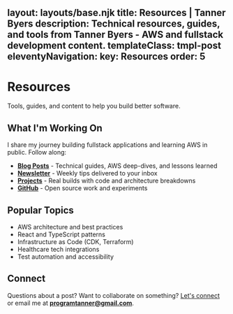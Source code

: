 layout: layouts/base.njk
title: Resources | Tanner Byers
description: Technical resources, guides, and tools from Tanner Byers - AWS and fullstack development content.
templateClass: tmpl-post
eleventyNavigation:
  key: Resources
  order: 5
---

# Resources

Tools, guides, and content to help you build better software.

## What I'm Working On

I share my journey building fullstack applications and learning AWS in public. Follow along:

- **[Blog Posts](/posts/)** - Technical guides, AWS deep-dives, and lessons learned
- **[Newsletter](/newsletter/)** - Weekly tips delivered to your inbox
- **[Projects](/case-studies/)** - Real builds with code and architecture breakdowns
- **[GitHub](https://github.com/tannerbyers)** - Open source work and experiments

## Popular Topics

- AWS architecture and best practices
- React and TypeScript patterns
- Infrastructure as Code (CDK, Terraform)
- Healthcare tech integrations
- Test automation and accessibility

## Connect

Questions about a post? Want to collaborate on something? [Let's connect](/contact-me/) or email me at **programtanner@gmail.com**.

